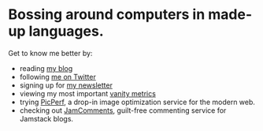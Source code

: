 # Bossing around computers in made-up languages.

Get to know me better by:

- reading [my blog](https://macarthur.me)
- following [me on Twitter](https://twitter.com/amacarthur)
- signing up for [my newsletter](https://macarthur.me/newsletter?utm_source=readme&utm_medium=github)
- viewing my most important [vanity metrics](https://macarthur.me/dashboard?utm_source=readme&utm_medium=github)
- trying [PicPerf](https://picperf.io?utm_source=readme&utm_medium=github), a drop-in image optimization service for the modern web.
- checking out [JamComments](https://jamcomments.com?utm_source=readme&utm_medium=github), guilt-free commenting service for Jamstack blogs.
